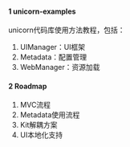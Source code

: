 #### 1 unicorn-examples



unicorn代码库使用方法教程，包括：

1. UIManager：UI框架
2. Metadata：配置管理
3. WebManager：资源加载



#### 2 Roadmap

1. MVC流程
2. Metadata使用流程
3. Kit解耦方案
4. UI本地化支持
